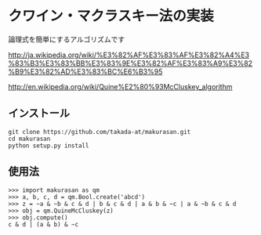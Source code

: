 クワイン・マクラスキー法の実装
==================================

論理式を簡単にするアルゴリズムです

http://ja.wikipedia.org/wiki/%E3%82%AF%E3%83%AF%E3%82%A4%E3%83%B3%E3%83%BB%E3%83%9E%E3%82%AF%E3%83%A9%E3%82%B9%E3%82%AD%E3%83%BC%E6%B3%95

http://en.wikipedia.org/wiki/Quine%E2%80%93McCluskey_algorithm

## インストール

```
git clone https://github.com/takada-at/makurasan.git
cd makurasan
python setup.py install
```


## 使用法

```
>>> import makurasan as qm
>>> a, b, c, d = qm.Bool.create('abcd')
>>> z = ~a & ~b & c & d | b & c & d | a & b & ~c | a & ~b & c & d
>>> obj = qm.QuineMcCluskey(z)
>>> obj.compute()
c & d | (a & b) & ~c
```